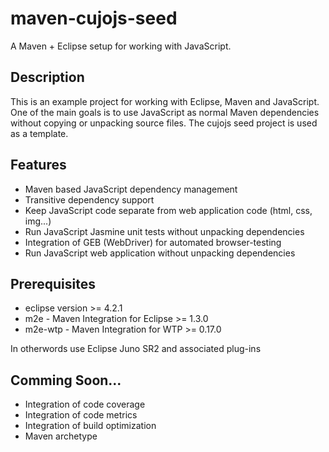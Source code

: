 maven-cujojs-seed
=================

A Maven + Eclipse setup for working with JavaScript.

## Description
This is an example project for working with Eclipse, Maven and JavaScript. One of the main goals is to use JavaScript as normal Maven dependencies without copying or unpacking source files. The cujojs seed project is used as a template.

## Features
* Maven based JavaScript dependency management
* Transitive dependency support
* Keep JavaScript code separate from web application code (html, css, img...)
* Run JavaScript Jasmine unit tests without unpacking dependencies
* Integration of GEB (WebDriver) for automated browser-testing
* Run JavaScript web application without unpacking dependencies

## Prerequisites
* eclipse version >= 4.2.1
* m2e - Maven Integration for Eclipse >= 1.3.0
* m2e-wtp - Maven Integration for WTP >= 0.17.0

In otherwords use Eclipse Juno SR2 and associated plug-ins

## Comming Soon...
* Integration of code coverage
* Integration of code metrics
* Integration of build optimization
* Maven archetype
